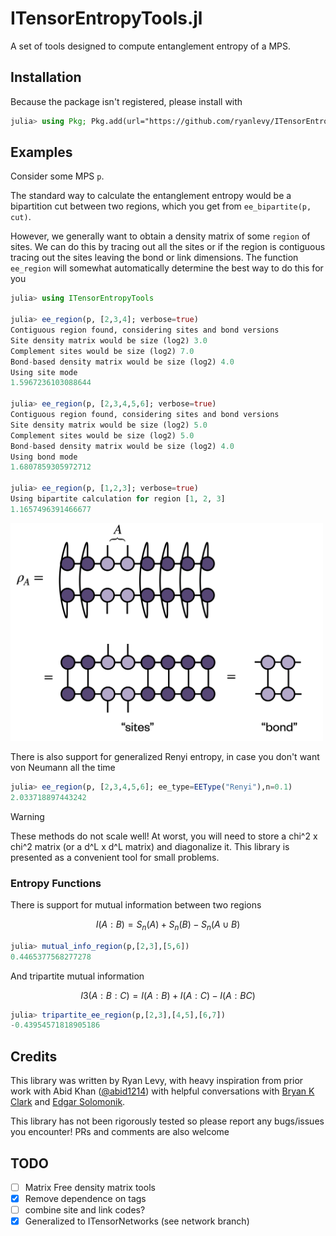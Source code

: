 # ITensorEntropyTools.jl

A set of tools designed to compute entanglement entropy of a MPS.

## Installation
Because the package isn't registered, please install with
```julia
julia> using Pkg; Pkg.add(url="https://github.com/ryanlevy/ITensorEntropyTools.jl")
```

## Examples
Consider some MPS `p`.

The standard way to calculate the entanglement entropy would be a bipartition cut between two regions, which you get from `ee_bipartite(p, cut)`.

However, we generally want to obtain a density matrix of some `region` of sites. We can do this by tracing out all the sites or if the region is contiguous tracing out the sites leaving the bond or link dimensions. 
The function `ee_region` will somewhat automatically determine the best way to do this for you

```julia
julia> using ITensorEntropyTools

julia> ee_region(p, [2,3,4]; verbose=true)
Contiguous region found, considering sites and bond versions
Site density matrix would be size (log2) 3.0
Complement sites would be size (log2) 7.0
Bond-based density matrix would be size (log2) 4.0
Using site mode
1.5967236103088644

julia> ee_region(p, [2,3,4,5,6]; verbose=true)
Contiguous region found, considering sites and bond versions
Site density matrix would be size (log2) 5.0
Complement sites would be size (log2) 5.0
Bond-based density matrix would be size (log2) 4.0
Using bond mode
1.6807859305972712

julia> ee_region(p, [1,2,3]; verbose=true)
Using bipartite calculation for region [1, 2, 3]
1.1657496391466677
```

<img src="images/density_matrices.png"  width="500px" />

There is also support for generalized Renyi entropy, in case you don't want von Neumann all the time
```julia
julia> ee_region(p, [2,3,4,5,6]; ee_type=EEType("Renyi"),n=0.1)
2.033718897443242
```

> [!WARNING]
> These methods do not scale well!
> At worst, you will need to store a chi^2 x chi^2 matrix
> (or a d^L x d^L matrix) and diagonalize it.
> This library is presented as a convenient tool for small problems.

### Entropy Functions

There is support for mutual information between two regions
```math
I(A:B) = S_n(A) + S_n(B) - S_n(A\cup B)
```
```julia
julia> mutual_info_region(p,[2,3],[5,6])
0.4465377568277278
```
And tripartite mutual information
```math
I3(A:B:C) = I(A:B) + I(A:C) - I(A:BC)
```
```julia
julia> tripartite_ee_region(p,[2,3],[4,5],[6,7])
-0.43954571818905186
```

## Credits
This library was written by Ryan Levy, with heavy inspiration from prior work with Abid Khan ([@abid1214](https://github.com/abid1214)) with helpful conversations with [Bryan K Clark](https://clark.physics.illinois.edu/) and [Edgar Solomonik](https://solomonik.cs.illinois.edu/).

This library has not been rigorously tested so please report any bugs/issues you encounter! PRs and comments are also welcome 

## TODO

- [ ] Matrix Free density matrix tools
- [x] Remove dependence on tags
- [ ] combine site and link codes? 
- [x] Generalized to ITensorNetworks (see network branch)
